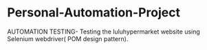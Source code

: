 # Personal-Automation-Project
AUTOMATION TESTING- Testing the luluhypermarket website using Selenium webdriver( POM design pattern).

